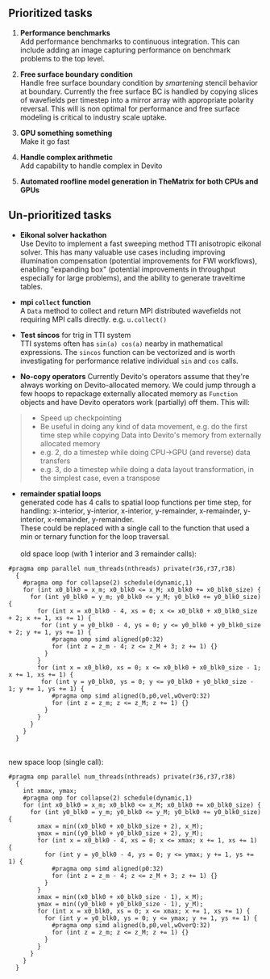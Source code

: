 ## Prioritized tasks 

1. **Performance benchmarks**
<br>Add performance benchmarks to continuous integration. This can include adding an image capturing performance on benchmark problems to the top level.

1. **Free surface boundary condition**
<br>Handle free surface boundary condition by *smartening* stencil behavior at boundary. Currently the free surface BC is handled by copying slices of wavefields per timestep into a mirror array with appropriate polarity reversal. This will is non optimal for performance and free surface modeling is critical to industry scale uptake. 

1. **GPU something something**
<br>Make it go fast

1. **Handle complex arithmetic**
<br>Add capability to handle complex in Devito

1. **Automated roofline model generation in TheMatrix for both CPUs and GPUs**


## Un-prioritized tasks

* **Eikonal solver hackathon**
<br>Use Devito to implement a fast sweeping method TTI anisotropic eikonal solver. This has many valuable use cases including improving illumination compensation (potential improvements for FWI workflows), enabling "expanding box" (potential improvements in throughput especially for large problems), and the ability to generate traveltime tables.

* **mpi ```collect``` function**
<br>A ```Data``` method to collect and return MPI distributed wavefields not requiring MPI calls directly. e.g. ```u.collect()``` 

* **Test sincos** for trig in TTI system
<br>TTI systems often has ```sin(a) cos(a)``` nearby in mathematical expressions. The ```sincos``` function can be vectorized and is worth investigating for performance relative individual ```sin``` and ```cos``` calls.

* **No-copy operators**
Currently Devito's operators assume that they're always working on Devito-allocated memory. We could jump through a few hoops to repackage externally allocated memory as `Function` objects and have Devito operators work (partially) off them. This will:
> - Speed up checkpointing
> - Be useful in doing any kind of data movement, e.g. do the first time step while copying Data into Devito's memory from externally allocated memory
> - e.g. 2, do a timestep while doing CPU->GPU (and reverse) data transfers
> - e.g. 3, do a timestep while doing a data layout transformation, in the simplest case, even a transpose

* **remainder spatial loops**
<br> generated code has 4 calls to spatial loop functions per time step, for handling:
x-interior, y-interior, x-interior, y-remainder, x-remainder, y-interior, x-remainder, y-remainder.
<br>These could be replaced with a single call to the function that used a min or ternary function for the loop traversal.
<br><br>old space loop (with 1 interior and 3 remainder calls):
```
#pragma omp parallel num_threads(nthreads) private(r36,r37,r38)
  {
    #pragma omp for collapse(2) schedule(dynamic,1)
    for (int x0_blk0 = x_m; x0_blk0 <= x_M; x0_blk0 += x0_blk0_size) {
      for (int y0_blk0 = y_m; y0_blk0 <= y_M; y0_blk0 += y0_blk0_size) {
        for (int x = x0_blk0 - 4, xs = 0; x <= x0_blk0 + x0_blk0_size + 2; x += 1, xs += 1) {
         for (int y = y0_blk0 - 4, ys = 0; y <= y0_blk0 + y0_blk0_size + 2; y += 1, ys += 1) {
            #pragma omp simd aligned(p0:32)
            for (int z = z_m - 4; z <= z_M + 3; z += 1) {}
          }
        }
        for (int x = x0_blk0, xs = 0; x <= x0_blk0 + x0_blk0_size - 1; x += 1, xs += 1) {
         for (int y = y0_blk0, ys = 0; y <= y0_blk0 + y0_blk0_size - 1; y += 1, ys += 1) {
            #pragma omp simd aligned(b,p0,vel,wOverQ:32)
            for (int z = z_m; z <= z_M; z += 1) {}
          }
        }
      }
    }
  }
```
<br>new space loop (single call):
```
#pragma omp parallel num_threads(nthreads) private(r36,r37,r38)
  {
    int xmax, ymax;
    #pragma omp for collapse(2) schedule(dynamic,1)
    for (int x0_blk0 = x_m; x0_blk0 <= x_M; x0_blk0 += x0_blk0_size) {
      for (int y0_blk0 = y_m; y0_blk0 <= y_M; y0_blk0 += y0_blk0_size) {
        xmax = min((x0_blk0 + x0_blk0_size + 2), x_M);
        ymax = min((y0_blk0 + y0_blk0_size + 2), y_M);
        for (int x = x0_blk0 - 4, xs = 0; x <= xmax; x += 1, xs += 1) {
          for (int y = y0_blk0 - 4, ys = 0; y <= ymax; y += 1, ys += 1) {
            #pragma omp simd aligned(p0:32)
            for (int z = z_m - 4; z <= z_M + 3; z += 1) {}
          }
        }
        xmax = min((x0_blk0 + x0_blk0_size - 1), x_M);
        ymax = min((y0_blk0 + y0_blk0_size - 1), y_M);
        for (int x = x0_blk0, xs = 0; x <= xmax; x += 1, xs += 1) {
          for (int y = y0_blk0, ys = 0; y <= ymax; y += 1, ys += 1) {
            #pragma omp simd aligned(b,p0,vel,wOverQ:32)
            for (int z = z_m; z <= z_M; z += 1) {}
          }
        }
      }
    }
  }
```